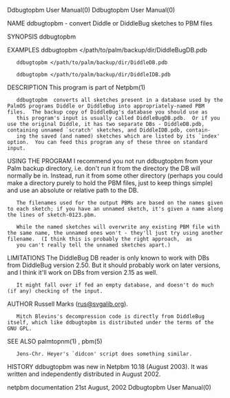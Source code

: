 Ddbugtopbm User Manual(0)                                                                                                                                                           Ddbugtopbm User Manual(0)



NAME
       ddbugtopbm - convert Diddle or DiddleBug sketches to PBM files



SYNOPSIS
       ddbugtopbm


EXAMPLES
       ddbugtopbm </path/to/palm/backup/dir/DiddleBugDB.pdb

       ddbugtopbm </path/to/palm/backup/dir/DiddleDB.pdb

       ddbugtopbm </path/to/palm/backup/dir/DiddleIDB.pdb



DESCRIPTION
       This program is part of Netpbm(1)

       ddbugtopbm  converts all sketches present in a database used by the PalmOS programs Diddle or DiddleBug into appropriately-named PBM files.  The backup copy of DiddleBug's database you should use as
       this program's input is usually called DiddleBugDB.pdb.  Or if you use the original Diddle, it has two separate DBs - DiddleDB.pdb, containing unnamed `scratch' sketches, and DiddleIDB.pdb, contain-
       ing the saved (and named) sketches which are listed by its `index' option.  You can feed this program any of these three on standard input.


USING THE PROGRAM
       I  recommend  you  not  run ddbugtopbm from your Palm backup directory, i.e. don't run it from the directory the DB will normally be in.  Instead, run it from some other directory (perhaps you could
       make a directory purely to hold the PBM files, just to keep things simple) and use an absolute or relative path to the DB.

       The filenames used for the output PBMs are based on the names given to each sketch; if you have an unnamed sketch, it's given a name along the lines of sketch-0123.pbm.

       While the named sketches will overwrite any existing PBM file with the same name, the unnamed ones won't - they'll just try using another filename.  (I think this is probably the right approach,  as
       you can't really tell the unnamed sketches apart.)




LIMITATIONS
       The DiddleBug DB reader is only known to work with DBs from DiddleBug version 2.50. But it should probably work on later versions, and I think it'll work on DBs from version 2.15 as well.

       It might fall over if fed an empty database, and doesn't do much (if any) checking of the input.



AUTHOR
       Russell Marks (rus@svgalib.org).

       Mitch Blevins's decompression code is directly from DiddleBug itself, which like ddbugtopbm is distributed under the terms of the GNU GPL.


SEE ALSO
       palmtopnm(1) , pbm(5)


       Jens-Chr. Heyer's `didcon' script does something similar.


HISTORY
       ddbugtopbm was new in Netpbm 10.18 (August 2003).  It was written and independently distributed in August 2002.



netpbm documentation                                                                          21st August, 2002                                                                     Ddbugtopbm User Manual(0)
